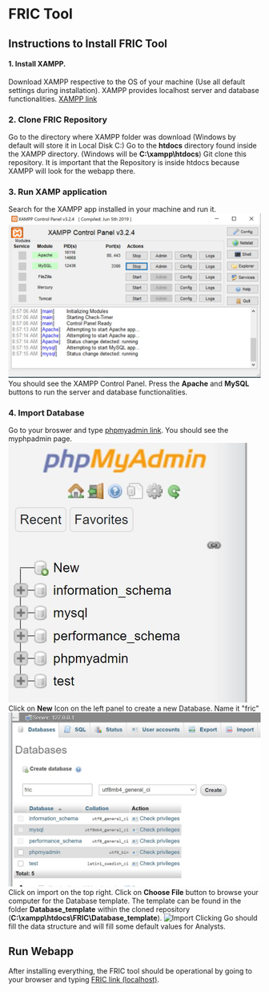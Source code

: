 # FRIC Tool

## Instructions to Install FRIC Tool
#### 1. Install XAMPP.
Download XAMPP respective to the OS of your machine (Use all default settings during installation). XAMPP provides localhost server and database functionalities. 
[XAMPP link](https://www.apachefriends.org/download.html)

### 2. Clone FRIC Repository
Go to the directory where XAMPP folder was download (Windows by default will store it in Local Disk C:)
Go to the **htdocs** directory found inside the XAMPP directory. (Windows will be **C:\xampp\htdocs**)
Git clone this repository. It is important that the Repository is inside htdocs because XAMPP will look for the webapp there.

### 3. Run XAMP application
Search for the XAMPP app installed in your machine and run it.
![XAMPP Control Panel](https://github.com/RicardoTorresMendez/FRIC/blob/Doc/xampp_control_panel.JPG)
You should see the XAMPP Control Panel. Press the **Apache** and **MySQL** buttons to run the server and database functionalities.

### 4. Import Database
Go to your broswer and type [phpmyadmin link](http://localhost/phpmyadmin/). You should see the myphpadmin page.
![phpmyadmin](https://github.com/RicardoTorresMendez/FRIC/blob/Doc/phpmyadmin.JPG)
Click on **New** Icon on the left panel to create a new Database. Name it "fric"
![New Database](https://github.com/RicardoTorresMendez/FRIC/blob/Doc/new_database.JPG)
Click on import on the top right. Click on **Choose File** button to browse your computer for the Database template. The template can be found in the folder **Database_template** within the cloned repository (**C:\xampp\htdocs\FRIC\Database_template**).
![Import](C:/xampp/htdocs/FRIC/https://github.com/RicardoTorresMendez/FRIC/blob/Doc/browse_computer.jpg)
Clicking Go should fill the data structure and will fill some default values for Analysts.

## Run Webapp
After installing everything, the FRIC tool should be operational by going to your browser and typing [FRIC link (localhost)](http://localhost/FRIC/event.html).